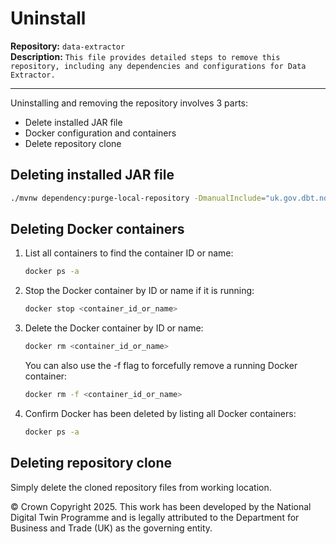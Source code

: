 # Uninstall

**Repository:** `data-extractor`  
**Description:** `This file provides detailed steps to remove this repository, including any dependencies and configurations for Data Extractor.`

<!-- SPDX-License-Identifier: OGL-UK-3.0 -->

---

Uninstalling and removing the repository involves 3 parts:
- Delete installed JAR file
- Docker configuration and containers
- Delete repository clone

## Deleting installed JAR file

```sh
./mvnw dependency:purge-local-repository -DmanualInclude="uk.gov.dbt.ndtp.extractor"
```

## Deleting Docker containers

1. List all containers to find the container ID or name:

   ```sh
   docker ps -a
   ```
2. Stop the Docker container by ID or name if it is running:

   ```sh
   docker stop <container_id_or_name>
   ```
3. Delete the Docker container by ID or name:

   ```sh
   docker rm <container_id_or_name>
   ```

   You can also use the -f flag to forcefully remove a running Docker container:

   ```sh
   docker rm -f <container_id_or_name>
   ```
4. Confirm Docker has been deleted by listing all Docker containers:

   ```sh
   docker ps -a
   ```

## Deleting repository clone

Simply delete the cloned repository files from working location.

© Crown Copyright 2025. This work has been developed by the National Digital Twin Programme and is legally attributed to the Department for Business and Trade (UK) as the governing entity.
